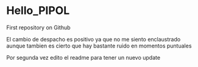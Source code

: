# Hello_PIPOL
First repository on Github

El cambio de despacho es positivo ya que no me siento enclaustrado aunque tambien es cierto que hay bastante ruido en momentos puntuales

Por segunda vez edito el readme para tener un nuevo update 
